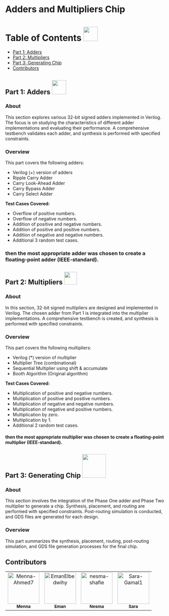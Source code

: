 
# Adders and Multipliers Chip
# Table of Contents     <img src="https://encrypted-tbn0.gstatic.com/images?q=tbn:ANd9GcSELyjFUpiMY8gBUztr5cj3sJmHrWIL9ZR0cQ&usqp=CAU"  width="45"/>

- [Part 1: Adders](#part-1-adders)
- [Part 2: Multipliers](#part-2-multipliers)
- [Part 3: Generating Chip](#part-3-generating-chip)
- [Contributors](#contributors)


## Part 1: Adders           <img src="https://cdn-icons-png.flaticon.com/512/738/738882.png"  width="45"/>


### About
This section explores various 32-bit signed adders implemented in Verilog. The focus is on studying the characteristics of different adder implementations and evaluating their performance. A comprehensive testbench validates each adder, and synthesis is performed with specified constraints.

### Overview
This part covers the following adders:

- Verilog (+) version of adders
- Ripple Carry Adder
- Carry Look-Ahead Adder
- Carry Bypass Adder
- Carry Select Adder


**Test Cases Covered:**
- Overflow of positive numbers.
- Overflow of negative numbers.
- Addition of positive and negative numbers.
- Addition of positive and positive numbers.
- Addition of negative and negative numbers.
- Additional 3 random test cases.

### then the most appropriate adder was chosen to create a floating-point adder (IEEE-standard).

## Part 2: Multipliers   <img src="https://encrypted-tbn0.gstatic.com/images?q=tbn:ANd9GcSxmI8easLg_QGgNngTP8PUD4E4Zp8S10SguA&usqp=CAU"  width="40"/>

### About
In this section, 32-bit signed multipliers are designed and implemented in Verilog. The chosen adder from Part 1 is integrated into the multiplier implementations. A comprehensive testbench is created, and synthesis is performed with specified constraints.

### Overview
This part covers the following multipliers:

- Verilog (*) version of multiplier
- Multiplier Tree (combinational)
- Sequential Multiplier using shift & accumulate
- Booth Algorithm (Original algorithm)


**Test Cases Covered:**
- Multiplication of positive and negative numbers.
- Multiplication of positive and positive numbers.
- Multiplication of negative and negative numbers.
- Multiplication of negative and positive numbers.
- Multiplication by zero.
- Multiplication by 1.
- Additional 2 random test cases.

#### then the most appropriate multiplier was chosen to create a floating-point multiplier (IEEE-standard).

    


## Part 3: Generating Chip    <img src="https://www.realeyesit.com/wp-content/uploads/2023/12/ID_How_it_Works_1_anim-1.gif"  width="75"/>


### About
This section involves the integration of the Phase One adder and Phase Two multiplier to generate a chip. Synthesis, placement, and routing are performed with specified constraints. Post-routing simulation is conducted, and GDS files are generated for each design.

### Overview
This part summarizes the synthesis, placement, routing, post-routing simulation, and GDS file generation processes for the final chip.
 ## Contributors
<table  align='center'> 
<tr>
    <td align="center">
        <a href="https://github.com/Menna-Ahmed7">
            <img src="https://avatars.githubusercontent.com/u/110634473?v=4" width="100;"alt="Menna-Ahmed7"/>
            <br />
            <sub><b>Menna</b></sub>
        </a>
    </td>
    <td align="center">
        <a href="https://github.com/EmanElbedwihy">
            <img src="https://avatars.githubusercontent.com/u/120182209?v=4" width="100;" alt="EmanElbedwihy"/>
            <br />
            <sub><b>Eman</b></sub>
        </a>
    </td>
        <td align="center">
        <a href="https://github.com/nesma-shafie">
            <img src="https://avatars.githubusercontent.com/u/120175134?v=4" width="100;" alt="nesma-shafie"/>
            <br />
            <sub><b>Nesma</b></sub>
        </a>
    </td>
    <td align="center">
        <a href="https://github.com/Sara-Gamal1">
            <img src="https://avatars.githubusercontent.com/u/106556638?v=4" width="100;" alt="Sara-Gamal1"/>
            <br />
            <sub><b>Sara</b></sub>
        </a>
    </td></tr>
</table>
